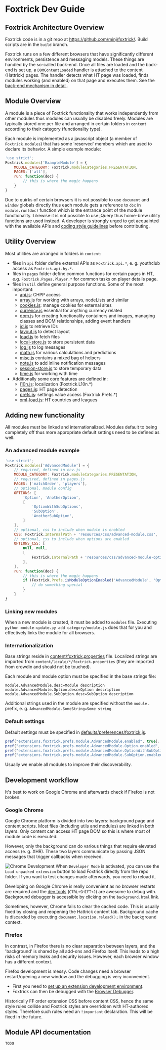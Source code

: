 # Foxtrick Dev Guide
## Foxtrick Architecture Overview
Foxtrick code is in a git repo at https://github.com/minj/foxtrick/.
Build scripts are in the `build` branch.

Foxtrick runs on a few different browsers that have significantly different environments, persistence and messaging models. These things are handled by the so-called back-end. Once all files are loaded and the back-end is set up, a `DOMContentLoaded` handler is attached to the content (Hattrick) pages. The handler detects what HT page was loaded, finds modules working (and enabled) on that page and executes them. See the [back-end mechanism in detail](https://github.com/minj/foxtrick/wiki/FoxtrickCallStack).

## Module Overview
A module is a piece of Foxtrick functionality that works independently from other modules thus modules can usually be disabled freely. Modules are typically stored one per file and arranged in certain folders in `content` according to their category (functionality type).

Each module is implemented as a javascript object (a member of `Foxtrick.modules`) that has some 'reserved' members which are used to declare its behavior. A simple example module:
```js
'use strict';
Foxtrick.modules['ExampleModule'] = {
	MODULE_CATEGORY: Foxtrick.moduleCategories.PRESENTATION,
	PAGES: ['all'],
	run: function(doc) {
		// this is where the magic happens
	}
}
```
Due to quirks of certain browsers it is not possible to use `document` and `window` globals directly thus each module gets a reference to `doc` in `module.run(doc)` function which is the entrance point of the module functionality. Likewise it is not possible to use jQuery thus home-brew utility functions are used instead. A developer is strongly urged to get acquainted with the available APIs and [coding style guidelines](CodeStyle.md) before contributing.

## Utility Overview
Most utilities are arranged in folders in `content`:
* files in `api` folder define external APIs as `Foxtrick.api.*`, e. g. youthclub access as `Foxtrick.api.hy.*`.
* files in `pages` folder define common functions for certain pages in HT, e.g. `Foxtrick.Pages.Player.*` for common tasks on player details page.
* files in `util` define general purpose functions. Some of the most important:
	* [api.js](/content/util/api.js): CHPP access
	* [array.js](/content/util/array.js) for working with arrays, nodeLists and similar
	* [cookies.js](/content/util/cookies.js): manage cookies for external sites
	* [currency.js](/content/util/currency.js) essential for anything currency related
	* [dom.js](/content/util/dom.js) for creating functionality containers and images, managing classes and DOM relationships, adding event handlers
	* [id.js](/content/util/id.js) to retrieve IDs
	* [layout.js](/content/util/layout.js) to detect layout
	* [load.js](/content/util/load.js) to fetch files
	* [local-store.js](/content/util/local-store.js) to store persistent data
	* [log.js](/content/util/log.js) to log messages
	* [math.js](/content/util/math.js) for various calculations and predictions
	* [misc.js](/content/util/misc.js) contains a mixed bag of helpers
	* [note.js](/content/util/note.js) to add inline notification messages
	* [session-store.js](/content/util/session-store.js) to store temporary data
	* [time.js](/content/util/time.js) for working with time
* Additionally some core features are defined in:
	* [l10n.js](/content/util/l10n.js): localization (Foxtrick.L10n.*)
	* [pages.js](/content/util/pages.js): HT page detection
	* [prefs.js](/content/util/prefs.js): settings value access (Foxtrick.Prefs.*)
	* [xml-load.js](/content/util/xml-load.js): HT countries and leagues

## Adding new functionality
All modules must be linked and internationalized. Modules default to being completely off thus more appropriate default settings need to be defined as well.

### An advanced module example
```js
'use strict';
Foxtrick.modules['AdvancedModule'] = {
	// required, defined in env.js
	MODULE_CATEGORY: Foxtrick.moduleCategories.PRESENTATION,
	// required, defined in pages.js
	PAGES: ['matchOrder', 'players'],
	// optional, module config
	OPTIONS: [
		'Option', 'AnotherOption',
		[
			'OptionWithSubOptions',
			'SubOption',
			'AnotherSubOption',
		]
	],
	// optional, css to include when module is enabled
	CSS: Foxtrick.InternalPath + 'resources/css/advanced-module.css',
	// optional, css to include when options are enabled
	OPTIONS_CSS: [
		null, null,
		[
			Foxtrick.InternalPath + 'resources/css/advanced-module-option-with-suboptions.css'
		],
	],
	run: function(doc) {
		// this is where the magic happens
		if (Foxtrick.Prefs.isModuleOptionEnabled('AdvancedModule', 'Option')) {
			// do something special
		}
	}
}
```

### Linking new modules
When a new module is created, it must be added to `modules` file. Executing `python module-update.py add category/module.js` does that for you and effectively links the module for all browsers. 

### Internationalization
Base strings reside in [content/foxtrick.properties](/content/foxtrick.properties) file. Localized strings are imported from `content/locale/*/foxtrick.properties` (they are imported from crowdin and should not be touched). 

Each module and module option must be specified in the base strings file:
```properties
module.AdvancedModule.desc=Module description
module.AdvancedModule.Option.desc=Option description
module.AdvancedModule.SubOption.desc=SubOption description
```
Additional strings used in the module are specified without the `module.` prefix, e. g. `AdvancedModule.SomeString=Some string`.

### Default settings
Default settings must be specified in [defaults/preferences/foxtrick.js](/defaults/preferences/foxtrick.js).
```js
pref("extensions.foxtrick.prefs.module.AdvancedModule.enabled", true);
pref("extensions.foxtrick.prefs.module.AdvancedModule.Option.enabled", true);
pref("extensions.foxtrick.prefs.module.AdvancedModule.OptionWithSubOptions.enabled", true);
pref("extensions.foxtrick.prefs.module.AdvancedModule.SubOption.enabled", false);
```
Usually we enable all modules to improve their discoverability.

## Development workflow
It's best to work on Google Chrome and afterwards check if Firefox is not broken.

### Google Chrome
Google Chrome platform is divided into two layers: background page and content scripts. Most files (including utils and modules) are linked in both layers. Only content can access HT page DOM so this is where most of module code is executed.

However, only the background can do various things that require elevated access (e. g. XHR). These two layers communicate by passing JSON messages that trigger callbacks when received.

![Chrome Development](http://i.imgur.com/gOYAgnv.png)
When `Developer Mode` is activated, you can use the `Load unpacked extension` button to load Foxtrick directly from the repo folder. If you want to test changes made afterwards, you need to reload it. 

Developing on Google Chrome is really convenient as no browser restarts are required and the [dev tools](https://developer.chrome.com/devtools/index) (`CTRL+SHIFT+J`) are awesome to debug with. Background debugger is accessible by clicking on the `background.html` link.

Sometimes, however, Chrome fails to clear the cached code. This is usually fixed by closing and reopening the Hattrick content tab. Background cache is discarded by executing `document.location.reload();` in the background context.

### Firefox
In contrast, in Firefox there is no clear separation between layers, and the 'background' is shared by all add-ons and Firefox itself. This leads to a high risks of memory leaks and security issues. However, each browser window has a different context.

Firefox development is messy. Code changes need a browser restart/opening a new window and the debugging is very inconvenient.

* First you need to [set up an extension development environment](https://developer.mozilla.org/en/docs/Setting_up_extension_development_environment).
* Foxtrick can then be debugged with the [Browser Debugger](https://developer.mozilla.org/en-US/docs/Tools/Debugger).

Historically FF order extension CSS before content CSS, hence the same style rules collide and Foxtrick styles are overridden with HT-authored styles. Therefore such rules need an `!important` declaration. This will be fixed in the future.

## Module API documentation
`TODO`
